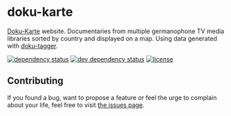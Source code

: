 # doku-karte

[Doku-Karte](https://dokukarte.de) website. Documentaries from multiple germanophone TV media libraries sorted by country and displayed on a map. Using data generated with [doku-tagger](https://github.com/juliuste/doku-tagger).

[![dependency status](https://img.shields.io/david/juliuste/doku-karte.svg)](https://david-dm.org/juliuste/doku-karte)
[![dev dependency status](https://img.shields.io/david/dev/juliuste/doku-karte.svg)](https://david-dm.org/juliuste/doku-karte#info=devDependencies)
[![license](https://img.shields.io/github/license/juliuste/doku-karte.svg?style=flat)](LICENSE)


## Contributing

If you found a bug, want to propose a feature or feel the urge to complain about your life, feel free to visit [the issues page](https://github.com/juliuste/doku-karte/issues).
